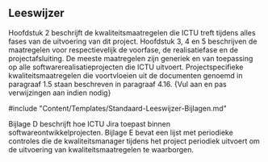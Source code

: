 ## Leeswijzer

Hoofdstuk 2 beschrijft de kwaliteitsmaatregelen die ICTU treft tijdens alles fases van de uitvoering van dit project. Hoofdstuk 3, 4 en 5 beschrijven de maatregelen voor respectievelijk de voorfase, de realisatiefase en de projectafsluiting. De meeste maatregelen zijn generiek en van toepassing op alle softwarerealisatieprojecten die ICTU uitvoert. Projectspecifieke kwaliteitsmaatregelen die voortvloeien uit de documenten genoemd in paragraaf 1.5 staan beschreven in paragraaf 4.16. {Vul aan en pas verwijzingen aan indien nodig}

#include "Content/Templates/Standaard-Leeswijzer-Bijlagen.md"

Bijlage D beschrijft hoe ICTU Jira toepast binnen softwareontwikkelprojecten. Bijlage E bevat een lijst met periodieke controles die de kwaliteitsmanager tijdens het project periodiek uitvoert om de uitvoering van kwaliteitsmaatregelen te waarborgen. 
